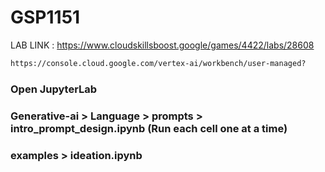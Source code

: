 # GSP1151

LAB LINK : https://www.cloudskillsboost.google/games/4422/labs/28608

```cmd
https://console.cloud.google.com/vertex-ai/workbench/user-managed?
```
### Open JupyterLab
### Generative-ai > Language > prompts > intro_prompt_design.ipynb (Run each cell one at a time)
### examples > ideation.ipynb
